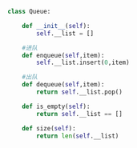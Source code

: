 
<BlogInfo id="1385" title="7.队列" author="白日梦想猿" pv=0 read_times=0 pre_cost_time="0分15秒" category="数据结构" tag_list="['数据结构']" create_time="2020.05.24 15:28:53" update_time="2020.05.24 15:31:59" />

```python
class Queue:

    def __init__(self):
        self.__list = []

    #进队
    def enqueue(self,item):
        self.__list.insert(0,item)

    #出队
    def dequeue(self,item):
        return self.__list.pop()

    def is_empty(self):
        return self.__list == []

    def size(self):
        return len(self.__list)
```
